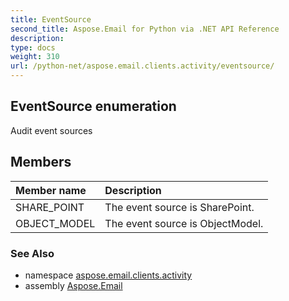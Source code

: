 ```yaml
---
title: EventSource
second_title: Aspose.Email for Python via .NET API Reference
description: 
type: docs
weight: 310
url: /python-net/aspose.email.clients.activity/eventsource/
---
```


## EventSource enumeration

Audit event sources

## Members
| Member name | Description |
| :- | :- |
|SHARE_POINT|The event source is SharePoint.|
|OBJECT_MODEL|The event source is ObjectModel.|

### See Also

* namespace [aspose.email.clients.activity](/email/python-net/aspose.email.clients.activity/)
* assembly [Aspose.Email](/email/python-net/)

